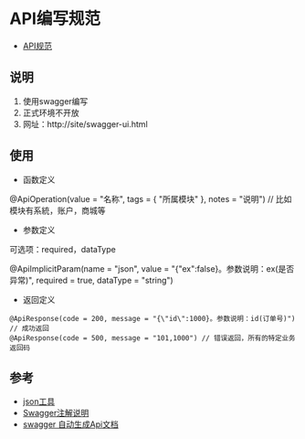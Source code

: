 # API编写规范

* [API规范](http://taihang.wangyaqi.cn/manual/spec/api.html)

## 说明
1. 使用swagger编写
1. 正式环境不开放
1. 网址：http://site/swagger-ui.html

## 使用
* 函数定义

@ApiOperation(value = "名称", tags = { "所属模块" }, notes = "说明") // 比如模块有系統，账户，商城等

* 参数定义

可选项：required，dataType

@ApiImplicitParam(name = "json", value = "{\"ex\":false}。参数说明：ex(是否异常)", required = true, dataType = "string")

* 返回定义
```
@ApiResponse(code = 200, message = "{\"id\":1000}。参数说明：id(订单号)") // 成功返回
@ApiResponse(code = 500, message = "101,1000") // 错误返回，所有的特定业务返回码
```

## 参考
* [json工具](http://www.jsoneditoronline.org/)
* [Swagger注解说明](https://github.com/swagger-api/swagger-core/wiki/annotations)
* [swagger 自动生成Api文档](https://qiyatech.gitbooks.io/techdocs/content/kai-fa-ji-cheng-an-zhuang/swagger-zi-dong-sheng-cheng-api-wen-dang.html)
